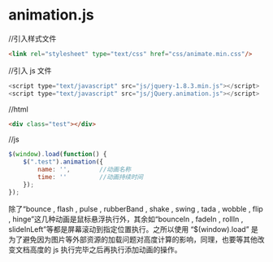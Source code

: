 # animation.js
//引入样式文件 <br />
```html
<link rel="stylesheet" type="text/css" href="css/animate.min.css"/>
```

//引入 js 文件 <br />
```javascript
<script type="text/javascript" src="js/jquery-1.8.3.min.js"></script>
<script type="text/javascript" src="js/jQuery.animation.js"></script>
```

//html <br />
```html
<div class="test"></div>
```

//js <br />
```javascript
$(window).load(function() {
	$(".test").animation({
		name: '',        //动画名称
		time: ''         //动画持续时间
	});
});
```
除了“bounce , flash , pulse , rubberBand , shake , swing , tada , wobble , flip , hinge”这几种动画是鼠标悬浮执行外，其余如“bounceIn , fadeIn , rollIn , slideInLeft”等都是屏幕滚动到指定位置执行。之所以使用 “$(window).load” 是为了避免因为图片等外部资源的加载问题对高度计算的影响，同理，也要等其他改变文档高度的 js 执行完毕之后再执行添加动画的操作。
